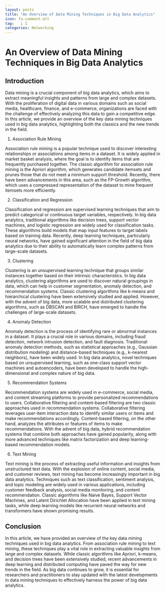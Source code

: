 ```yaml
---
layout: posts
title: "An Overview of Data Mining Techniques in Big Data Analytics"
icon: fa-comment-alt
tag:   i I
categories: Networking
---
```



# An Overview of Data Mining Techniques in Big Data Analytics

## Introduction

Data mining is a crucial component of big data analytics, which aims to extract meaningful insights and patterns from large and complex datasets. With the proliferation of digital data in various domains such as social media, healthcare, finance, and e-commerce, organizations are faced with the challenge of effectively analyzing this data to gain a competitive edge. In this article, we provide an overview of the key data mining techniques used in big data analytics, highlighting both the classics and the new trends in the field.

1. Association Rule Mining

Association rule mining is a popular technique used to discover interesting relationships or associations among items in a dataset. It is widely applied in market basket analysis, where the goal is to identify items that are frequently purchased together. The classic algorithm for association rule mining is the Apriori algorithm, which generates candidate itemsets and prunes those that do not meet a minimum support threshold. Recently, there have been advancements in this area, such as the FP-Growth algorithm, which uses a compressed representation of the dataset to mine frequent itemsets more efficiently.

2. Classification and Regression

Classification and regression are supervised learning techniques that aim to predict categorical or continuous target variables, respectively. In big data analytics, traditional algorithms like decision trees, support vector machines, and logistic regression are widely used for classification tasks. These algorithms build models that map input features to target labels based on training data. Recently, deep learning techniques, particularly neural networks, have gained significant attention in the field of big data analytics due to their ability to automatically learn complex patterns from large-scale datasets.

3. Clustering

Clustering is an unsupervised learning technique that groups similar instances together based on their intrinsic characteristics. In big data analytics, clustering algorithms are used to discover natural groupings in data, which can help in customer segmentation, anomaly detection, and recommendation systems. Classic clustering algorithms like k-means and hierarchical clustering have been extensively studied and applied. However, with the advent of big data, more scalable and distributed clustering algorithms, such as DBSCAN and BIRCH, have emerged to handle the challenges of large-scale datasets.

4. Anomaly Detection

Anomaly detection is the process of identifying rare or abnormal instances in a dataset. It plays a crucial role in various domains, including fraud detection, network intrusion detection, and fault diagnosis. Traditional anomaly detection methods, such as statistical approaches (e.g., Gaussian distribution modeling) and distance-based techniques (e.g., k-nearest neighbors), have been widely used. In big data analytics, novel techniques based on unsupervised learning, such as one-class support vector machines and autoencoders, have been developed to handle the high-dimensional and complex nature of big data.

5. Recommendation Systems

Recommendation systems are widely used in e-commerce, social media, and content streaming platforms to provide personalized recommendations to users. Collaborative filtering and content-based filtering are two classic approaches used in recommendation systems. Collaborative filtering leverages user-item interaction data to identify similar users or items and make recommendations accordingly. Content-based filtering, on the other hand, analyzes the attributes or features of items to make recommendations. With the advent of big data, hybrid recommendation systems that combine both approaches have gained popularity, along with more advanced techniques like matrix factorization and deep learning-based recommendation models.

6. Text Mining

Text mining is the process of extracting useful information and insights from unstructured text data. With the explosion of online content, social media, and customer reviews, text mining has become increasingly important in big data analytics. Techniques such as text classification, sentiment analysis, and topic modeling are widely used in various applications, including customer feedback analysis, social media monitoring, and content recommendation. Classic algorithms like Naive Bayes, Support Vector Machines, and Latent Dirichlet Allocation have been applied in text mining tasks, while deep learning models like recurrent neural networks and transformers have shown promising results.

## Conclusion

In this article, we have provided an overview of the key data mining techniques used in big data analytics. From association rule mining to text mining, these techniques play a vital role in extracting valuable insights from large and complex datasets. While classic algorithms like Apriori, k-means, and decision trees have been extensively studied, recent advancements in deep learning and distributed computing have paved the way for new trends in the field. As big data continues to grow, it is essential for researchers and practitioners to stay updated with the latest developments in data mining techniques to effectively harness the power of big data analytics.